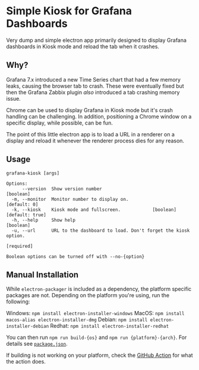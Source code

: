 # Simple Kiosk for Grafana Dashboards

Very dump and simple electron app primarily designed to
display Grafana dashboards in Kiosk mode and reload the tab
when it crashes.

## Why?

Grafana 7.x introduced a new Time Series chart that had
a few memory leaks, causing the browser tab to crash. These
were eventually fixed but then the Grafana Zabbix plugin
_also_ introduced a tab crashing memory issue.

Chrome can be used to display Grafana in Kiosk mode but it's
crash handling can be challenging. In addition, positioning
a Chrome window on a specific display, while possible, can
be fun.

The point of this little electron app is to load a URL in
a renderer on a display and reload it whenever the renderer
process dies for any reason.

## Usage

```
grafana-kiosk [args]

Options:
      --version  Show version number                                   [boolean]
  -m, --monitor  Monitor number to display on.                      [default: 0]
  -k, --kiosk    Kiosk mode and fullscreen.            [boolean] [default: true]
  -h, --help     Show help                                             [boolean]
  -u, --url      URL to the dashboard to load. Don't forget the kiosk option.
                                                                      [required]

Boolean options can be turned off with --no-{option}
```

## Manual Installation

While `electron-packager` is included as a dependency, the platform specific
packages are not. Depending on the platform you're using, run the following:

Windows: `npm install electron-installer-windows`
MacOS: `npm install macos-alias electron-installer-dmg`
Debian: `npm install electron-installer-debian`
Redhat: `npm install electron-installer-redhat`

You can then run `npm run build-{os}` and `npm run {platform}-{arch}`. For details
see [`package.json`](package.json).

If building is not working on your platform, check the [GitHub Action](.github/workflows/release.yml)
for what the action does.
